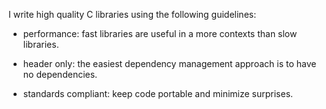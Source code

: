 I write high quality C libraries using the following guidelines:

- performance: fast libraries are useful in a more contexts than slow libraries.

- header only: the easiest dependency management approach is to have no dependencies.

- standards compliant: keep code portable and minimize surprises.
